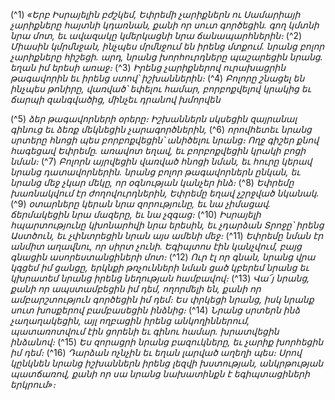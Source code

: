 
(^1) _«Երբ Իսրայելին բժշկեմ,
Եփրեմի չարիքներն ու Սամարիայի չարիքները հայտնի կդառնան,
քանի որ սուտ գործեցին.
գող կմտնի նրա մոտ,
եւ ավազակը կմերկացնի նրա ճանապարհներին։_
(^2) _Միասին կմրմնջան,
ինչպես մրմնջում են իրենց մտքում.
նրանց բոլոր չարիքները հիշեցի. արդ, նրանց խորհուրդները պաշարեցին նրանց.
եղան իմ երեսի առաջ։_
(^3) _Իրենց չարիքներով ուրախացրին թագավորին
եւ իրենց ստով՝ իշխաններին։_
(^4) _Բոլորը շնացել են ինչպես թոնիրը,
վառված՝ եփելու համար, բորբոքվելով կրակից եւ ճարպի զանգվածից,
մինչեւ դրանով խմորվեն_


(^5) _ձեր թագավորների օրերը։
Իշխաններն սկսեցին զայրանալ գինուց
եւ ձեռք մեկնեցին չարագործներին,_
(^6) _որովհետեւ նրանց սրտերը հնոցի պես բորբոքվեցին՝ անիծելու նրանց։
Ողջ գիշեր քնով հագեցավ Եփրեմը.
առավոտ եղավ,
եւ բորբոքվեցին կրակի բոցի նման։_
(^7) _Բոլորն այրվեցին վառված հնոցի նման,
եւ հուրը կերավ նրանց դատավորներին.
նրանց բոլոր թագավորներն ընկան,
եւ նրանց մեջ չկար մեկը, որ օգնության կանչեր ինձ։_
(^8) _Եփրեմը խառնակվում էր ժողովուրդներին,
Եփրեմը եղավ չշրջված նկանակ._
(^9) _օտարները կերան նրա զորությունը, եւ նա չիմացավ.
ճերմակեցին նրա մազերը, եւ նա չզգաց։_
(^10) _Իսրայելի հպարտությունը կխոնարհվի նրա երեսին,
եւ չդարձան Տրոջը՝ իրենց Աստծուն,
եւ չփնտրեցին նրան այս ամենի մեջ։_
(^11) _Եփրեմը նման էր անմիտ աղավնու, որ սիրտ չունի.
Եգիպտոս էին կանչվում,
բայց գնացին ասորեստանցիների մոտ։_
(^12) _Ուր էլ որ գնան, նրանց վրա կգցեմ իմ ցանցը,
երկնքի թռչունների նման ցած կբերեմ նրանց
եւ կխրատեմ նրանց իրենց նեղության համբավով։_
(^13) _Վա՜յ նրանց, քանի որ ապստամբեցին իմ դեմ,
ողորմելի են, քանի որ ամբարշտություն գործեցին իմ դեմ։
Ես փրկեցի նրանց, իսկ նրանք սուտ խոսքերով բամբասեցին ինձնից։_
(^14) _Նրանց սրտերն ինձ չաղաղակեցին, այլ ողբացին իրենց անկողիններում,
պատառոտվում էին ցորենի եւ գինու համար.
խրատվեցին ինձանով։_
(^15) _Ես զորացրի նրանց բազուկները,
եւ չարիք խորհեցին իմ դեմ։_
(^16) _Դարձան ոչնչին
եւ եղան լարված աղեղի պես։
Սրով կընկնեն նրանց իշխաններն
իրենց լեզվի խստության, անկրթության պատճառով,
քանի որ սա նրանց նախատինքն է եգիպտացիների երկրում»։_
